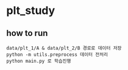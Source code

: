 # plt_study

## how to run
```
data/plt_1/A & data/plt_2/B 경로로 데이터 저장
python -m utils.preprocess 데이터 전처리
python main.py 로 학습진행

```